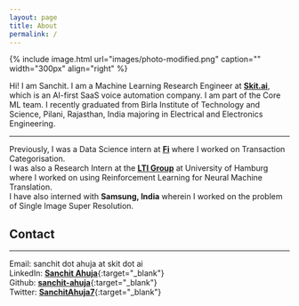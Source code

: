 ```yaml
---
layout: page
title: About
permalink: /
---
```


{% include image.html url="images/photo-modified.png" caption="" width="300px" align="right" %}

Hi! I am Sanchit. I am a Machine Learning Research Engineer at [**Skit.ai**](https://Skit.ai), which is an AI-first SaaS voice automation company. I am part of the Core ML team. I recently graduated from Birla Institute of Technology and Science, Pilani, Rajasthan, India majoring in Electrical and Electronics Engineering. 

---
Previously, I was a Data Science intern at [**Fi**](https://fi.money) where I worked on Transaction Categorisation.
<br>
I was also a Research Intern at the [**LTI Group**](https://www.inf.uni-hamburg.de/en/inst/ab/lt/home.html) at University of Hamburg where I worked on using Reinforcement Learning for Neural Machine Translation. 
<br>
I have also interned with **Samsung, India** wherein I worked on the problem of Single Image Super Resolution. 
<br>
<!-- Also, worked as a Software Engineer intern at [Clear](https://cleartax.in/) where I worked on their core taxation product, Cleartax-GST. -->
## Contact
---

Email: sanchit dot ahuja at skit dot ai <br />
LinkedIn: [**Sanchit Ahuja**](https://www.linkedin.com/in/sanchitahuja/){:target="_blank"} <br />
Github: [**sanchit-ahuja**](https://github.com/sanchit-ahuja/){:target="_blank"} <br />
Twitter: [**SanchitAhuja7**](https://twitter.com/SanchitAhuja7){:target="_blank"}